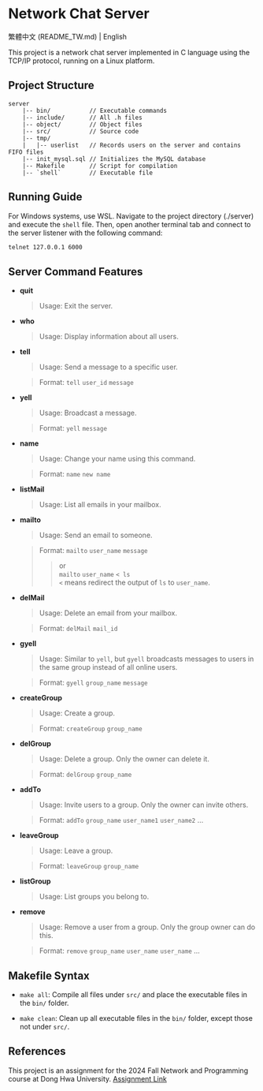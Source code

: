 # Network Chat Server

繁體中文 (README_TW.md) | English

This project is a network chat server implemented in C language using the TCP/IP protocol, running on a Linux platform.

## Project Structure

```
server
    |-- bin/           // Executable commands
    |-- include/       // All .h files
    |-- object/        // Object files
    |-- src/           // Source code
    |-- tmp/
    |   |-- userlist   // Records users on the server and contains FIFO files
    |-- init_mysql.sql // Initializes the MySQL database
    |-- Makefile       // Script for compilation
    |-- `shell`        // Executable file
```

## Running Guide

For Windows systems, use WSL. Navigate to the project directory (./server) and execute the `shell` file. Then, open another terminal tab and connect to the server listener with the following command:

```bash
telnet 127.0.0.1 6000
```

## Server Command Features

- **quit**

    > Usage: Exit the server.

- **who**

    > Usage: Display information about all users.

- **tell**

    > Usage: Send a message to a specific user.  

    > Format: `tell` `user_id` `message`

- **yell**

    > Usage: Broadcast a message.  

    > Format: `yell` `message`

- **name**

    > Usage: Change your name using this command.  

    > Format: `name` `new name`

- **listMail**

    > Usage: List all emails in your mailbox.  

- **mailto**

    > Usage: Send an email to someone.  

    > Format: 
    > `mailto` `user_name` `message`
    >> or  
    >> `mailto` `user_name` `< ls`  
    >> `<` means redirect the output of `ls` to `user_name`.

- **delMail**

    > Usage: Delete an email from your mailbox.  

    > Format: `delMail` `mail_id`

- **gyell**

    > Usage: Similar to `yell`, but `gyell` broadcasts messages to users in the same group instead of all online users.  

    > Format: `gyell` `group_name` `message`

- **createGroup**

    > Usage: Create a group.  

    > Format: `createGroup` `group_name`

- **delGroup**

    > Usage: Delete a group. Only the owner can delete it.  

    > Format: `delGroup` `group_name`

- **addTo**

    > Usage: Invite users to a group. Only the owner can invite others.  

    > Format: `addTo` `group_name` `user_name1` `user_name2` …  

- **leaveGroup**

    > Usage: Leave a group.  

    > Format: `leaveGroup` `group_name`

- **listGroup**

    > Usage: List groups you belong to.  

- **remove**

    > Usage: Remove a user from a group. Only the group owner can do this.  

    > Format: `remove` `group_name` `user_name` `user_name` …  

## Makefile Syntax

- `make all`: Compile all files under `src/` and place the executable files in the `bin/` folder.

- `make clean`: Clean up all executable files in the `bin/` folder, except those not under `src/`.

## References

This project is an assignment for the 2024 Fall Network and Programming course at Dong Hwa University. [Assignment Link](https://hackmd.io/@chtsai/networkProgramming)